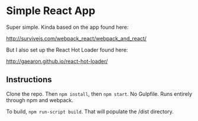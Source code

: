 Simple React App
================
Super simple. Kinda based on the app found here:

http://survivejs.com/webpack_react/webpack_and_react/

But I also set up the React Hot Loader found here:
 
http://gaearon.github.io/react-hot-loader/

Instructions
------------
Clone the repo. Then `npm install`, then `npm start`. No Gulpfile. Runs entirely through npm and webpack.

To build, `npm run-script build`. That will populate the /dist directory.